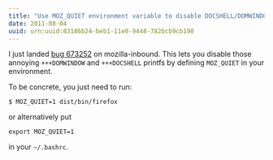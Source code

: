 ```yaml
---
title: "Use MOZ_QUIET environment variable to disable DOCSHELL/DOMWINDOW printfs."
date: 2011-08-04
uuid: urn:uuid:83186b24-beb1-11e0-9448-782bcb9cb190
---
```


I just landed [bug 673252][] on mozilla-inbound.  This lets you disable those
annoying `+++DOMWINDOW` and `+++DOCSHELL` printfs by defining `MOZ_QUIET` in
your environment.

To be concrete, you just need to run:

    $ MOZ_QUIET=1 dist/bin/firefox

or alternatively put

    export MOZ_QUIET=1

in your `~/.bashrc`.

[bug 673252]: https://bugzilla.mozilla.org/show_bug.cgi?id=673252
